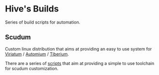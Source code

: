 # Hive's Builds

Series of build scripts for automation.

## Scudum

Custom linux distribution that aims at providing an easy to use system for
[Viriatum](https://github.com/hivesolutions/viriatum) / [Automium](https://github.com/hivesolutions/automium) /
[Tiberium](https://github.com/hivesolutions/tiberium).

There are a series of [scripts](scripts/scudum/util) that aim at providing a simple to use toolchain for
scudum customization.
